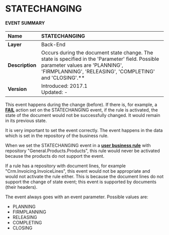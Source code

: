# STATECHANGING
#### EVENT SUMMARY
|Name| STATECHANGING
|:----|:----
|**Layer**| Back-End
|**Description**| Occurs during the document state change. The state is specified in the 'Parameter' field. Possible parameter values are 'PLANNING', 'FIRMPLANNING', 'RELEASING', 'COMPLETING' and 'CLOSING'.**
|**Version**| Introduced: 2017.1 <br> Updated: -

This event happens during the change (before). If there is, for example, a **[FAIL](https://github.com/ErpNetDocs/tech/blob/master/advanced/user-business-rules/action-types/fail.md)** action set on the STATECHANGING event, if the rule is activated, the state of the document would not be successfully changed. It would remain in its previous state.

It is very important to set the event correctly. The event happens in the data which is set in the repository of the business rule. 

When we set the STATECHANGING event in a **[user business rule](https://github.com/ErpNetDocs/tech/blob/master/advanced/user-business-rules/index.md)** with repository "General.Products.Products", this rule would never be activated because the products do not support the event. 

If a rule has a repository with document lines, for example "Crm.Invoicing.InvoiceLines", this event would not be appropriate and would not activate the rule either. This is because the document lines do not support the change of state event; this event is supported by documents (their headers).

The event always goes with an event parameter. Possible values are:

- PLANNING
- FIRMPLANNING
- RELEASING
- COMPLETING
- CLOSING
